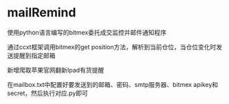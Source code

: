mailRemind
===========================================

使用python语言编写的bitmex委托成交监控并邮件通知程序

通过ccxt框架调用bitmex的get position方法，解析到当前仓位，当仓位变化时发送提醒到指定邮箱

新增爬取苹果官网翻新Ipad有货提醒

在mailbox.txt中配置好要发送到的邮箱、密码、smtp服务器、bitmex apikey和secret，然后执行对应.py即可
